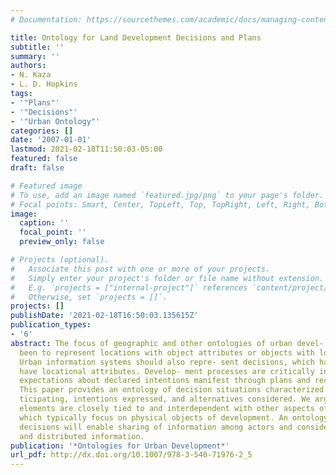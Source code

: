 ```yaml
---
# Documentation: https://sourcethemes.com/academic/docs/managing-content/

title: Ontology for Land Development Decisions and Plans
subtitle: ''
summary: ''
authors:
- N. Kaza
- L. D. Hopkins
tags:
- '"Plans"'
- '"Decisions"'
- '"Urban Ontology"'
categories: []
date: '2007-01-01'
lastmod: 2021-02-18T11:50:03-05:00
featured: false
draft: false

# Featured image
# To use, add an image named `featured.jpg/png` to your page's folder.
# Focal points: Smart, Center, TopLeft, Top, TopRight, Left, Right, BottomLeft, Bottom, BottomRight.
image:
  caption: ''
  focal_point: ''
  preview_only: false

# Projects (optional).
#   Associate this post with one or more of your projects.
#   Simply enter your project's folder or file name without extension.
#   E.g. `projects = ["internal-project"]` references `content/project/deep-learning/index.md`.
#   Otherwise, set `projects = []`.
projects: []
publishDate: '2021-02-18T16:50:03.135615Z'
publication_types:
- '6'
abstract: The focus of geographic and other ontologies of urban devel- opment has
  been to represent locations with object attributes or objects with locational attributes.
  Urban information systems should also repre- sent decisions, which have or could
  have locational attributes. Develop- ment processes are critically influenced by
  expectations about declared intentions manifest through plans and records of decisions.
  This paper provides an ontology of decision situations characterized by actors par-
  ticipating, intentions expressed, and alternatives considered. We argue that these
  elements are closely tied to and interdependent with other aspects of urban ontologies,
  which typically focus on physical objects of development. An ontology of plans and
  decisions will enable sharing of information among actors and consideration of disparate
  and distributed information.
publication: '*Ontologies for Urban Development*'
url_pdf: http://dx.doi.org/10.1007/978-3-540-71976-2_5
---
```

